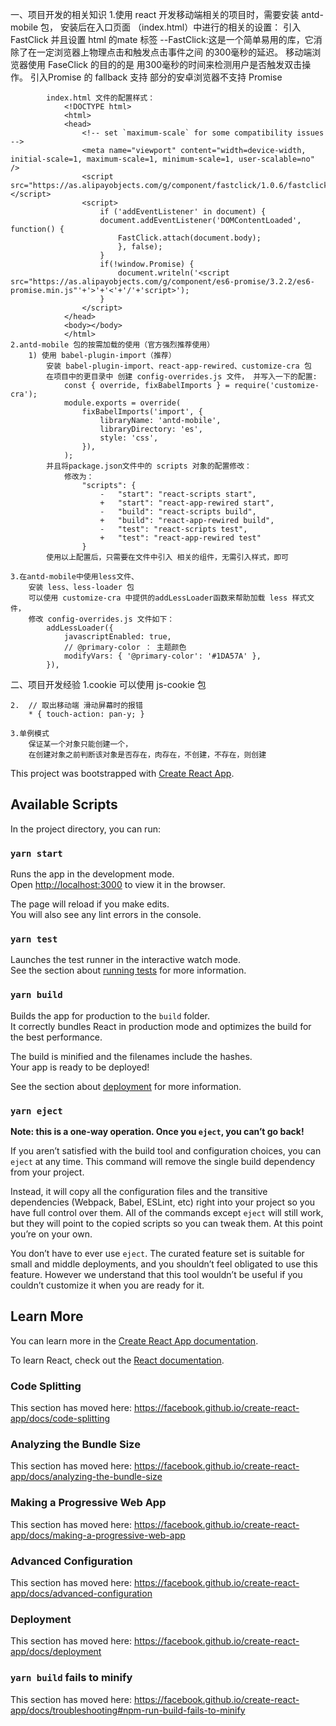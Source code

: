一、项目开发的相关知识
    1.使用 react 开发移动端相关的项目时，需要安装 antd-mobile 包，
        安装后在入口页面 （index.html）中进行的相关的设置：
            引入FastClick 并且设置 html 的mate 标签
                --FastClick:这是一个简单易用的库，它消除了在一定浏览器上物理点击和触发点击事件之间
                的300毫秒的延迟。
                移动端浏览器使用 FaseClick 的目的的是 用300毫秒的时间来检测用户是否触发双击操作。
            引入Promise 的 fallback 支持
                部分的安卓浏览器不支持 Promise
            
            index.html 文件的配置样式：
                <!DOCTYPE html>
                <html>
                <head>
                    <!-- set `maximum-scale` for some compatibility issues -->
                    <meta name="viewport" content="width=device-width, initial-scale=1, maximum-scale=1, minimum-scale=1, user-scalable=no" />
                    <script src="https://as.alipayobjects.com/g/component/fastclick/1.0.6/fastclick.js"></script>
                    <script>
                        if ('addEventListener' in document) {
                        document.addEventListener('DOMContentLoaded', function() {
                            FastClick.attach(document.body);
                            }, false);
                        }
                        if(!window.Promise) {
                            document.writeln('<script src="https://as.alipayobjects.com/g/component/es6-promise/3.2.2/es6-promise.min.js"'+'>'+'<'+'/'+'script>');
                        }
                    </script>
                </head>
                <body></body>
                </html>
    2.antd-mobile 包的按需加载的使用（官方强烈推荐使用）
        1) 使用 babel-plugin-import（推荐）
            安装 babel-plugin-import、react-app-rewired、customize-cra 包
            在项目中的更目录中 创建 config-overrides.js 文件， 并写入一下的配置:
                const { override, fixBabelImports } = require('customize-cra');
                module.exports = override(
                    fixBabelImports('import', {
                        libraryName: 'antd-mobile',
                        libraryDirectory: 'es',
                        style: 'css',
                    }),
                );
            并且将package.json文件中的 scripts 对象的配置修改：
                修改为：
                    "scripts": {
                        -   "start": "react-scripts start",
                        +   "start": "react-app-rewired start",
                        -   "build": "react-scripts build",
                        +   "build": "react-app-rewired build",
                        -   "test": "react-scripts test",
                        +   "test": "react-app-rewired test"
                    }
            使用以上配置后，只需要在文件中引入 相关的组件，无需引入样式，即可

    3.在antd-mobile中使用less文件、
        安装 less、less-loader 包
        可以使用 customize-cra 中提供的addLessLoader函数来帮助加载 less 样式文件，
        修改 config-overrides.js 文件如下：
            addLessLoader({
                javascriptEnabled: true,
                // @primary-color ： 主题颜色
                modifyVars: { '@primary-color': '#1DA57A' },
            }),


二、项目开发经验
    1.cookie 可以使用 js-cookie 包

    2.  // 取出移动端 滑动屏幕时的报错
        * { touch-action: pan-y; } 

    3.单例模式
        保证某一个对象只能创建一个，
        在创建对象之前判断该对象是否存在，肉存在，不创建，不存在，则创建

This project was bootstrapped with [Create React App](https://github.com/facebook/create-react-app).

## Available Scripts

In the project directory, you can run:

### `yarn start`

Runs the app in the development mode.<br />
Open [http://localhost:3000](http://localhost:3000) to view it in the browser.

The page will reload if you make edits.<br />
You will also see any lint errors in the console.

### `yarn test`

Launches the test runner in the interactive watch mode.<br />
See the section about [running tests](https://facebook.github.io/create-react-app/docs/running-tests) for more information.

### `yarn build`

Builds the app for production to the `build` folder.<br />
It correctly bundles React in production mode and optimizes the build for the best performance.

The build is minified and the filenames include the hashes.<br />
Your app is ready to be deployed!

See the section about [deployment](https://facebook.github.io/create-react-app/docs/deployment) for more information.

### `yarn eject`

**Note: this is a one-way operation. Once you `eject`, you can’t go back!**

If you aren’t satisfied with the build tool and configuration choices, you can `eject` at any time. This command will remove the single build dependency from your project.

Instead, it will copy all the configuration files and the transitive dependencies (Webpack, Babel, ESLint, etc) right into your project so you have full control over them. All of the commands except `eject` will still work, but they will point to the copied scripts so you can tweak them. At this point you’re on your own.

You don’t have to ever use `eject`. The curated feature set is suitable for small and middle deployments, and you shouldn’t feel obligated to use this feature. However we understand that this tool wouldn’t be useful if you couldn’t customize it when you are ready for it.

## Learn More

You can learn more in the [Create React App documentation](https://facebook.github.io/create-react-app/docs/getting-started).

To learn React, check out the [React documentation](https://reactjs.org/).

### Code Splitting

This section has moved here: https://facebook.github.io/create-react-app/docs/code-splitting

### Analyzing the Bundle Size

This section has moved here: https://facebook.github.io/create-react-app/docs/analyzing-the-bundle-size

### Making a Progressive Web App

This section has moved here: https://facebook.github.io/create-react-app/docs/making-a-progressive-web-app

### Advanced Configuration

This section has moved here: https://facebook.github.io/create-react-app/docs/advanced-configuration

### Deployment

This section has moved here: https://facebook.github.io/create-react-app/docs/deployment

### `yarn build` fails to minify

This section has moved here: https://facebook.github.io/create-react-app/docs/troubleshooting#npm-run-build-fails-to-minify
